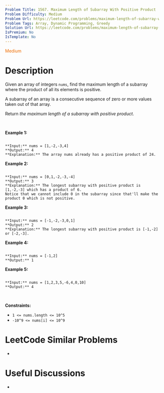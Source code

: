 ```yaml
---
Problem Title: 1567. Maximum Length of Subarray With Positive Product
Problem Difficulty: Medium
Problem Url: https://leetcode.com/problems/maximum-length-of-subarray-with-positive-product/
Problem Tags: Array, Dynamic Programming, Greedy
Solution Url: https://leetcode.com/problems/maximum-length-of-subarray-with-positive-product/solution/
IsPremium: No
IsTemplate: No
---
```


<span style="color: rgb(239, 108, 0);">Medium</span>

# Description

Given an array of integers `nums`, find the maximum length of a subarray where the product of all its elements is positive.


A subarray of an array is a consecutive sequence of zero or more values taken out of that array.


Return *the maximum length of a subarray with positive product*.


 


**Example 1:**



```

**Input:** nums = [1,-2,-3,4]
**Output:** 4
**Explanation:** The array nums already has a positive product of 24.

```

**Example 2:**



```

**Input:** nums = [0,1,-2,-3,-4]
**Output:** 3
**Explanation:** The longest subarray with positive product is [1,-2,-3] which has a product of 6.
Notice that we cannot include 0 in the subarray since that'll make the product 0 which is not positive.
```

**Example 3:**



```

**Input:** nums = [-1,-2,-3,0,1]
**Output:** 2
**Explanation:** The longest subarray with positive product is [-1,-2] or [-2,-3].

```

**Example 4:**



```

**Input:** nums = [-1,2]
**Output:** 1

```

**Example 5:**



```

**Input:** nums = [1,2,3,5,-6,4,0,10]
**Output:** 4

```

 


**Constraints:**


* `1 <= nums.length <= 10^5`
* `-10^9 <= nums[i] <= 10^9`




# LeetCode Similar Problems

- []()

# Useful Discussions

- []()
